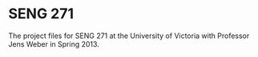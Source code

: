 # SENG 271
The project files for SENG 271 at the University of Victoria with Professor Jens Weber in Spring 2013.
